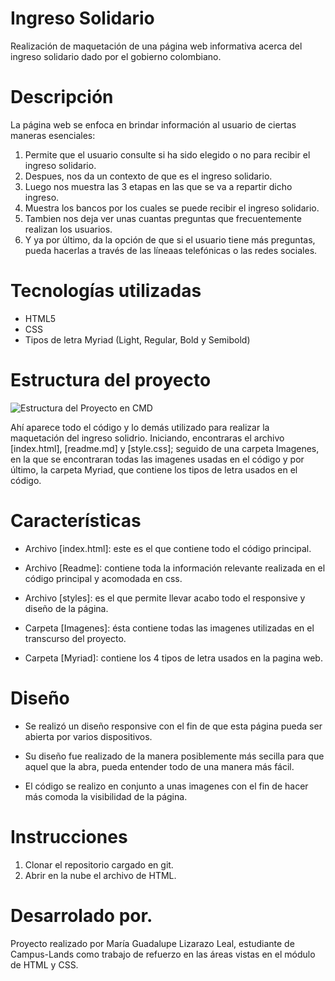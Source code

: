 # Ingreso Solidario

Realización de maquetación de una página web informativa acerca del ingreso solidario dado por el gobierno colombiano.

# Descripción

La página web se enfoca en brindar información al usuario de ciertas maneras esenciales:

1. Permite que el usuario consulte si ha sido elegido o no para recibir el ingreso solidario.
2. Despues, nos da un contexto de que es el ingreso solidario.
3. Luego nos muestra las 3 etapas en las que se va a repartir dicho ingreso.
4. Muestra los bancos por los cuales se puede recibir el ingreso solidario.
5. Tambien nos deja ver unas cuantas preguntas que frecuentemente realizan los usuarios.
6. Y ya por último, da la opción de que si el usuario tiene más preguntas, pueda hacerlas a través de las líneaas telefónicas o las redes sociales.

# Tecnologías utilizadas

* HTML5
* CSS
* Tipos de letra Myriad (Light, Regular, Bold y Semibold)

# Estructura del proyecto

![Estructura del Proyecto en CMD](https://github.com/MariaGLi/PROYECTO_TEST_HTML_LizarazoMar-a/assets/160262767/dc2791d1-b9cd-41c7-ad42-4e306f6e9e3e)

Ahí aparece todo el código y lo demás utilizado para realizar la maquetación del ingreso solidrio.
Iniciando, encontraras el archivo [index.html], [readme.md] y [style.css]; seguido de una carpeta Imagenes, en la que se encontraran todas las imagenes usadas en el código y por último, la carpeta Myriad, que contiene los tipos de letra usados en el código.

# Características

* Archivo [index.html]: este es el que contiene todo el código principal.

* Archivo [Readme]: contiene toda la información relevante realizada en el código principal y acomodada en css.

* Archivo [styles]: es el que permite llevar acabo todo el responsive y diseño de la página.

* Carpeta [Imagenes]: ésta contiene todas las imagenes utilizadas en el transcurso del proyecto.

* Carpeta [Myriad]: contiene los 4 tipos de letra usados en la pagina web.

# Diseño

* Se realizó un diseño responsive con el fin de que esta página pueda ser abierta por varios dispositivos.

* Su diseño fue realizado de la manera posiblemente más secilla para que aquel que la abra, pueda entender todo de una manera más fácil.

* El código se realizo en conjunto a unas imagenes con el fin de hacer más comoda la visibilidad de la página.

# Instrucciones

1. Clonar el repositorio cargado en git.
2. Abrir en la nube el archivo de HTML.

# Desarrolado por.

Proyecto realizado por María Guadalupe Lizarazo Leal, estudiante de Campus-Lands como trabajo de refuerzo en las áreas vistas en el módulo de HTML y CSS.

